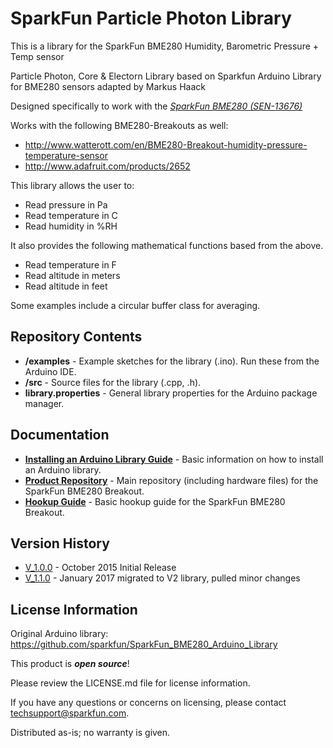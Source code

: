 SparkFun <PRODUCT NAME> Particle Photon Library
===============================================

This is a library for the SparkFun BME280 Humidity, Barometric Pressure + Temp sensor

Particle Photon, Core & Electorn Library based on Sparkfun Arduino Library for BME280 sensors adapted by Markus Haack

Designed specifically to work with the [*SparkFun BME280 (SEN-13676)*](https://www.sparkfun.com/products/13676)

Works with the following BME280-Breakouts as well:
 * http://www.watterott.com/en/BME280-Breakout-humidity-pressure-temperature-sensor
 * http://www.adafruit.com/products/2652

This library allows the user to:

* Read pressure in Pa
* Read temperature in C
* Read humidity in %RH

It also provides the following mathematical functions based from the above.

* Read temperature in F
* Read altitude in meters
* Read altitude in feet

Some examples include a circular buffer class for averaging.

Repository Contents
-------------------

* **/examples** - Example sketches for the library (.ino). Run these from the Arduino IDE. 
* **/src** - Source files for the library (.cpp, .h).
* **library.properties** - General library properties for the Arduino package manager. 

Documentation
--------------

* **[Installing an Arduino Library Guide](https://learn.sparkfun.com/tutorials/installing-an-arduino-library)** - Basic information on how to install an Arduino library.
* **[Product Repository](https://github.com/sparkfun/BME280-Breakout-Board)** - Main repository (including hardware files) for the SparkFun BME280 Breakout.
* **[Hookup Guide](https://learn.sparkfun.com/tutorials/bme280-breakout-hookup-guide)** - Basic hookup guide for the SparkFun BME280 Breakout.

Version History
---------------
* [V_1.0.0](https://github.com/mhaack/SparkFun_BME280/releases/tag/V_1.0.0) - October 2015 Initial Release
* [V_1.1.0](https://github.com/mhaack/SparkFun_BME280/releases/tag/V_1.1.0) - January 2017 migrated to V2 library, pulled minor changes

License Information
-------------------

Original Arduino library: https://github.com/sparkfun/SparkFun_BME280_Arduino_Library

This product is _**open source**_! 

Please review the LICENSE.md file for license information. 

If you have any questions or concerns on licensing, please contact techsupport@sparkfun.com.

Distributed as-is; no warranty is given.
